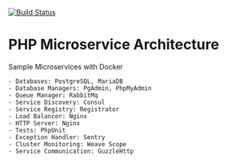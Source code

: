 [![Build Status](https://travis-ci.org/zinan/php-microservices.svg?branch=master)](https://travis-ci.org/zinan/php-microservices)

# PHP Microservice Architecture

Sample Microservices with Docker

    - Databases: PostgreSQL, MariaDB
    - Database Managers: PgAdmin, PhpMyAdmin
    - Queue Manager: RabbitMq
    - Service Discovery: Consul
    - Service Registry: Registrator
    - Load Balancer: Nginx
    - HTTP Server: Nginx
    - Tests: PhpUnit
    - Exception Handler: Sentry
    - Cluster Monitoring: Weave Scope
    - Service Communication: GuzzleHttp
         


